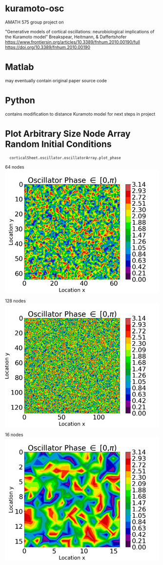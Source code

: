 # kuramoto-osc
AMATH 575 group project on

"Generative models of cortical oscillations: neurobiological implications of the Kuramoto model” Breakspear, Heitmann, & Daffertshofer
https://www.frontiersin.org/articles/10.3389/fnhum.2010.00190/full<br>
https://doi.org/10.3389/fnhum.2010.00190


# Matlab
may eventually contain original paper source code

# Python
contains modification to distance Kuramoto model for next steps in project

# Plot Arbitrary Size Node Array Random Initial Conditions

      corticalSheet.oscillator.oscillatorArray.plot_phase

64 nodes<br>
<img width="1039" alt="random ic" src="https://github.com/chriswilly/kuramoto-osc/blob/main/Python/figure_reproduction/Oscillator%20Phase%20in%200pi/Oscillator%20Phase%20in%200pi_210502_211254542002.png">

128 nodes<br>
<img width="1039" alt="random ic" src="https://github.com/chriswilly/kuramoto-osc/blob/main/Python/figure_reproduction/Oscillator%20Phase%20in%200pi/Oscillator%20Phase%20in%200pi_210502_211548838946.png">

16 nodes<br>
<img width="1039" alt="random ic" src="https://github.com/chriswilly/kuramoto-osc/blob/main/Python/figure_reproduction/Oscillator%20Phase%20in%200pi/Oscillator%20Phase%20in%200pi_210502_211605985844.png">
